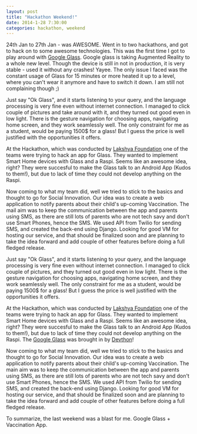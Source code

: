 ```yaml
---
layout: post
title: "Hackathon Weekend!"
date: 2014-1-28 7:30:00
categories: hackathon, weekend
---
```


24th Jan to 27th Jan - was AWESOME. Went in to two hackathons, and got to hack on to some awesome technologies. This was the first time I got to play around with [Google Glass][glass]. Google glass is taking Augmented Reality to a whole new level. Though the device is still in not in production, it is very stable - used it without any crashes! Yayee. The only issue I faced was the constant usage of Glass for 15 minutes or more heated it up to a level, where you can't wear it anymore and have to switch it down. I am still not complaining though ;)

Just say "Ok Glass", and it starts listening to your query, and the language processing is very fine even without internet connection. I managed to click couple of pictures and take around with it, and they turned out good even in low light. There is the gesture navigation for choosing apps, navigating home screen, and they work seamlessly well. The only constraint for me as a student, would be paying 1500$ for a glass! But I guess the price is well justified with the opportunities it offers.

At the Hackathon, which was conducted by [Lakshya Foundation][lakshya] one of the teams were trying to hack an app for Glass. They wanted to implement Smart Home devices with Glass and a Raspi. Seems like an awesome idea, right? They were succesful to make the Glass talk to an Android App (Kudos to them!), but due to lack of time they could not develop anything on the Raspi.

Now coming to what my team did, well we tried to stick to the basics and thought to go for Social Innovation. Our idea was to create a web application to notify parents about their child's up-coming Vaccination. The mail aim was to keep the communication between the app and parents using SMS, as there are still lots of parents who are not tech savy and don't use Smart Phones, hence the SMS. We used API from Twilio for sending SMS, and created the back-end using Django. Looking for good VM for hosting our service, and that should be finalized soon and are planning to take the idea forward and add couple of other features before doing a full fledged release.

Just say "Ok Glass", and it starts listening to your query, and the language processing is very fine even without internet connection. I managed to click couple of pictures, and they turned out good even in low light. There is the gesture navigation for choosing apps, navigating home screen, and they work seamlessly well. The only constraint for me as a student, would be paying 1500$ for a glass! But I guess the price is well justified with the opportunities it offers.

At the Hackathon, which was conducted by [Lakshya Foundation][lakshya] one of the teams were trying to hack an app for Glass. They wanted to implement Smart Home devices with Glass and a Raspi. Seems like an awesome idea, right? They were succesful to make the Glass talk to an Android App (Kudos to them!), but due to lack of time they could not develop anything on the Raspi. The [Google Glass][glass] was brought in by [Devthon][devthon]!

Now coming to what my team did, well we tried to stick to the basics and thought to go for Social Innovation. Our idea was to create a web application to notify parents about their child's up-coming Vaccination. The main aim was to keep the communication between the app and parents using SMS, as there are still lots of parents who are not tech savy and don't use Smart Phones, hence the SMS. We used API from Twilio for sending SMS, and created the back-end using Django. Looking for good VM for hosting our service, and that should be finalized soon and are planning to take the idea forward and add couple of other features before doing a full fledged release.


To summarize, the last weekend was a blast for me. Google Glass + Vaccination App.

[glass]:	http://www.google.com/glass/start/
[lakshya]:	http://thelakshyafoundation.org
[devthon]:  http://devthon.org
